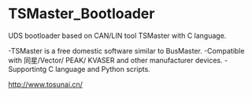 # TSMaster_Bootloader
UDS bootloader based on CAN/LIN tool TSMaster with C language.

-TSMaster is a free domestic software similar to BusMaster.
-Compatible with 同星/Vector/ PEAK/ KVASER and other manufacturer devices. 
-Supportintg C language and Python scripts.

http://www.tosunai.cn/
